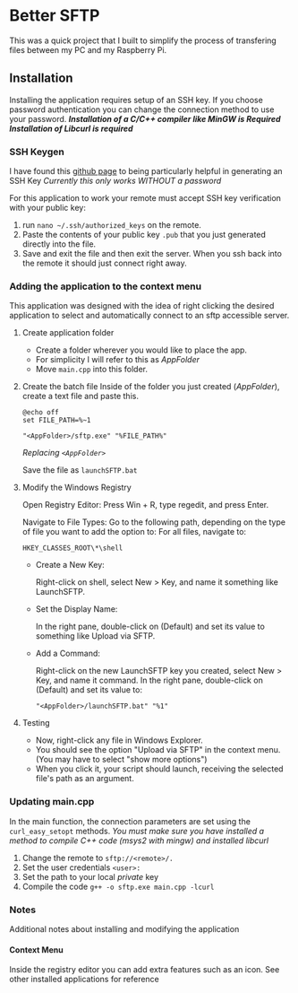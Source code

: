 # Better SFTP

This was a quick project that I built to simplify the process of transfering files between my PC and my Raspberry Pi.

## Installation

Installing the application requires setup of an SSH key.
If you choose password authentication you can change the connection method to use your password.
***Installation of a C/C++ compiler like MinGW is Required***
***Installation of Libcurl is required***

### SSH Keygen

I have found this [github page](https://docs.github.com/en/authentication/connecting-to-github-with-ssh/generating-a-new-ssh-key-and-adding-it-to-the-ssh-agent) to being particularly helpful in generating an SSH Key
*Currently this only works WITHOUT a password*

For this application to work your remote must accept SSH key verification with your public key:
1. run  `nano ~/.ssh/authorized_keys` on the remote.
2. Paste the contents of your public key `.pub` that you just generated directly into the file.
3. Save and exit the file and then exit the server. When you ssh back into the remote it should just connect right away.

### Adding the application to the context menu

This application was designed with the idea of right clicking the desired application to select and automatically connect to an sftp accessible server.

1. Create application folder

   - Create a folder wherever you would like to place the app.
   - For simplicity I will refer to this as *AppFolder*
   - Move `main.cpp` into this folder.
2. Create the batch file
   Inside of the folder you just created (*AppFolder*), create a text file and paste this.

   ```text
   @echo off
   set FILE_PATH=%~1

   "<AppFolder>/sftp.exe" "%FILE_PATH%"
   ```

   *Replacing `<AppFolder>`*

   Save the file as `launchSFTP.bat`

3) Modify the Windows Registry

   Open Registry Editor: Press Win + R, type regedit, and press Enter.

   Navigate to File Types: Go to the following path, depending on the type of file you want to add the option to:
   For all files, navigate to:

   `HKEY_CLASSES_ROOT\*\shell`

   - Create a New Key:

     Right-click on shell, select New > Key, and name it something like LaunchSFTP.
   - Set the Display Name:

     In the right pane, double-click on (Default) and set its value to something like Upload via SFTP.
   - Add a Command:

     Right-click on the new LaunchSFTP key you created, select New > Key, and name it command.
     In the right pane, double-click on (Default) and set its value to:

     `"<AppFolder>/launchSFTP.bat" "%1"`



4) Testing

   - Now, right-click any file in Windows Explorer.
   - You should see the option "Upload via SFTP" in the context menu. (You may have to select "show more options")
   - When you click it, your script should launch, receiving the selected file's path as an argument.

### Updating main.cpp
In the main function, the connection parameters are set using the `curl_easy_setopt` methods.
*You must make sure you have installed a method to compile C++ code (msys2 with mingw) and installed libcurl*
1. Change the remote to `sftp://<remote>/.`
2. Set the user credentials `<user>:`
3. Set the path to your local *private* key
4. Compile the code `g++ -o sftp.exe main.cpp -lcurl`

### Notes

Additional notes about installing and modifying the application

#### Context Menu
Inside the registry editor you can add extra features such as an icon. 
See other installed applications for reference

